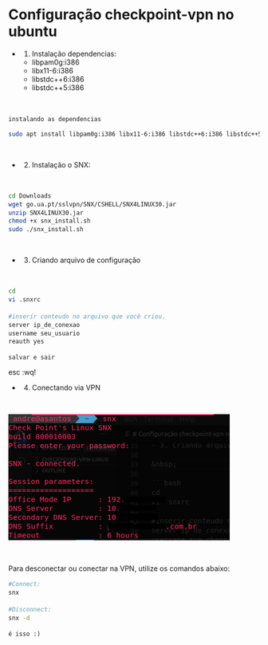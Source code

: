 # Configuração checkpoint-vpn no ubuntu

- 1. Instalação dependencias:
  - libpam0g:i386 
  - libx11-6:i386 
  - libstdc++6:i386 
  - libstdc++5:i386

&nbsp;

`instalando as dependencias`

  ```bash
sudo apt install libpam0g:i386 libx11-6:i386 libstdc++6:i386 libstdc++5:i386
  ```
&nbsp;

- 2. Instalação o SNX:

&nbsp;

```bash
cd Downloads
wget go.ua.pt/sslvpn/SNX/CSHELL/SNX4LINUX30.jar
unzip SNX4LINUX30.jar
chmod +x snx_install.sh
sudo ./snx_install.sh
```
&nbsp;

- 3. Criando arquivo de configuração

&nbsp;

```bash
cd
vi .snxrc

#inserir conteudo no arquivo que você criou.
server ip_de_conexao
username seu_usuario
reauth yes
```
`salvar e sair` 

esc :wq!

- 4. Conectando via VPN

&nbsp;

![images](1.png)

&nbsp;

Para desconectar ou conectar na VPN, utilize os comandos abaixo:

```bash
#Connect:
snx

#Disconnect:
snx -d
```

`é isso :)`